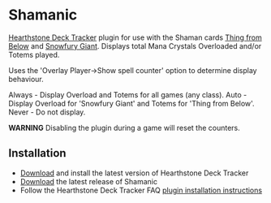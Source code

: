# Shamanic

[Hearthstone Deck Tracker](https://hsdecktracker.net/) plugin for use with the Shaman cards [Thing from Below](http://www.hearthpwn.com/cards/33159-thing-from-below) and [Snowfury Giant](http://www.hearthpwn.com/cards/62918-snowfury-giant).
Displays total Mana Crystals Overloaded and/or Totems played.

Uses the 'Overlay Player->Show spell counter' option to determine display behaviour.

Always - Display Overload and Totems for all games (any class).
Auto - Display Overload for 'Snowfury Giant' and Totems for 'Thing from Below'.
Never - Do not display.

**WARNING** Disabling the plugin during a game will reset the counters.

## Installation

- [Download](https://hsdecktracker.net/download/) and install the latest version of Hearthstone Deck Tracker 
- [Download](https://github.com/batstyx/shamanic/releases/latest) the latest release of Shamanic
- Follow the Hearthstone Deck Tracker FAQ [plugin installation instructions](https://github.com/HearthSim/Hearthstone-Deck-Tracker/wiki/Available-Plugins)
